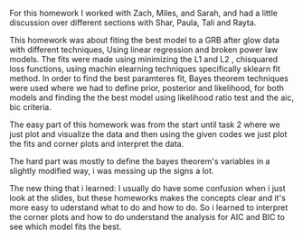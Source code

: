 For this homework I worked with Zach, Miles, and Sarah, and had a little discussion over different sections with Shar, Paula, Tali and Rayta. 

This homework was about fiting the best model to a GRB after glow data with different techniques, Using linear regression and broken power law models. The fits were made using minimizing the L1 and L2 , chisquared loss functions, using machin elearning techniques specifically sklearn fit method. In order to find the best paramteres fit, Bayes theorem techniques were used where we had to define prior, posterior and likelihood, for both models and finding the the best model using likelihood ratio test and the aic, bic criteria. 

The easy part of this homework was from the start until task 2 where we just plot and visualize the data and then using the given codes we just plot the fits and corner plots and interpret the data. 

The hard part was mostly to define the bayes theorem's variables in a slightly modified way, i was messing up the signs a lot.

The new thing that i learned: I usually do have some confusion when i just look at the slides, but these homeworks makes the concepts clear and it's more easy to uderstand what to do and how to do. So i learned to interpret the corner plots and how to do understand the analysis for AIC and BIC to see which model fits the best.
